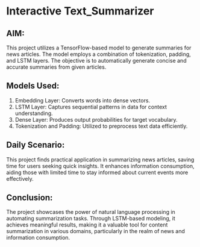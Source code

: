 # Interactive Text_Summarizer

## AIM:
This project utilizes a TensorFlow-based model to generate summaries for news articles. The model employs a combination of tokenization, padding, and LSTM layers. The objective is to automatically generate concise and accurate summaries from given articles.

## Models Used:

1) Embedding Layer: Converts words into dense vectors.
2) LSTM Layer: Captures sequential patterns in data for context understanding.
3) Dense Layer: Produces output probabilities for target vocabulary.
5) Tokenization and Padding: Utilized to preprocess text data efficiently.

## Daily Scenario:
This project finds practical application in summarizing news articles, saving time for users seeking quick insights. It enhances information consumption, aiding those with limited time to stay informed about current events more effectively.

## Conclusion:
The project showcases the power of natural language processing in automating summarization tasks. Through LSTM-based modeling, it achieves meaningful results, making it a valuable tool for content summarization in various domains, particularly in the realm of news and information consumption.

